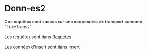 # Donn-es2
Ces requêtes sont basées sur une cooperative de transport surnomé "TokyTrans2" <br> <br>
Les requêtes sont dans  <a href="https://github.com/Jonas4884/Donn-es2/tree/main/Requ%C3%AAtes">Requetes</a> <br> <br>
Les données d'insert sont dans  <a href="https://github.com/Jonas4884/Donn-es2/tree/main/Donn%C3%A9es/insert">insert</a>

